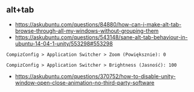 ## alt+tab

- https://askubuntu.com/questions/84880/how-can-i-make-alt-tab-browse-through-all-my-windows-without-grouping-them
- https://askubuntu.com/questions/543148/sane-alt-tab-behaviour-in-ubuntu-14-04-1-unity/553298#553298

`CompizConfig > Application Switcher > Zoom (Powiększnie): 0`

`CompizConfig > Application Switcher > Brightness (Jasność): 100`

- https://askubuntu.com/questions/370752/how-to-disable-unity-window-open-close-animation-no-third-party-software
